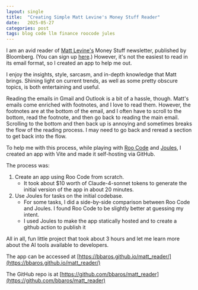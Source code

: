 ```yaml
---
layout: single
title:  "Creating Simple Matt Levine's Money Stuff Reader"
date:   2025-05-27
categories: post
tags: blog code llm finance roocode jules
---
```


I am an avid reader of [Matt Levine's](https://mattlevine.co/work) Money Stuff newsletter, published by Bloomberg. (You can sign up [here](https://www.bloomberg.com/account/newsletters/money-stuff).) However, it's not the easiest to read in its email format, so I created an app to help me out.

I enjoy the insights, style, sarcasm, and in-depth knowledge that Matt brings. Shining light on current trends, as well as some pretty obscure topics, is both entertaining and useful.

Reading the emails in Gmail and Outlook is a bit of a hassle, though. Matt's emails come enriched with footnotes, and I love to read them. However, the footnotes are at the bottom of the email, and I often have to scroll to the bottom, read the footnote, and then go back to reading the main email. Scrolling to the bottom and then back up is annoying and sometimes breaks the flow of the reading process. I may need to go back and reread a section to get back into the flow.

To help me with this process, while playing with [Roo Code](https://roocode.com/) and [Joules](https://jules.google/), I created an app with Vite and made it self-hosting via GitHub.

The process was:
1. Create an app using Roo Code from scratch.
    - It took about $10 worth of Claude-4-sonnet tokens to generate the initial version of the app in about 20 minutes.
2. Use Joules for tasks on the initial codebase.
    - For some tasks, I did a side-by-side comparison between Roo Code and Joules. I found Roo Code to be slightly better at guessing my intent.
    - I used Joules to make the app statically hosted and to create a github action to publish it

All in all, fun little project that took about 3 hours and let me learn more about the AI tools available to developers. 

The app can be accessed at [https://bbaros.github.io/matt_reader/](https://bbaros.github.io/matt_reader/)

The GitHub repo is at [https://github.com/bbaros/matt_reader](https://github.com/bbaros/matt_reader)